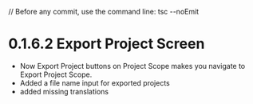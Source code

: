 // Before any commit, use the command line: tsc --noEmit

# 0.1.6.2 Export Project Screen

- Now Export Project buttons on Project Scope makes you navigate to Export Project Scope.
- Added a file name input for exported projects
- added missing translations